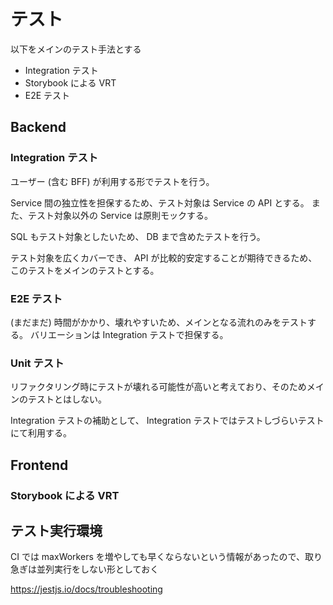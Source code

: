# テスト

以下をメインのテスト手法とする

- Integration テスト
- Storybook による VRT
- E2E テスト

## Backend

### Integration テスト

ユーザー (含む BFF) が利用する形でテストを行う。

Service 間の独立性を担保するため、テスト対象は Service の API とする。
また、テスト対象以外の Service は原則モックする。

SQL もテスト対象としたいため、 DB まで含めたテストを行う。

テスト対象を広くカバーでき、 API が比較的安定することが期待できるため、このテストをメインのテストとする。

### E2E テスト

(まだまだ) 時間がかかり、壊れやすいため、メインとなる流れのみをテストする。
バリエーションは Integration テストで担保する。

### Unit テスト

リファクタリング時にテストが壊れる可能性が高いと考えており、そのためメインのテストとはしない。

Integration テストの補助として、 Integration テストではテストしづらいテストにて利用する。

## Frontend

### Storybook による VRT

## テスト実行環境

CI では maxWorkers を増やしても早くならないという情報があったので、取り急ぎは並列実行をしない形としておく

https://jestjs.io/docs/troubleshooting



